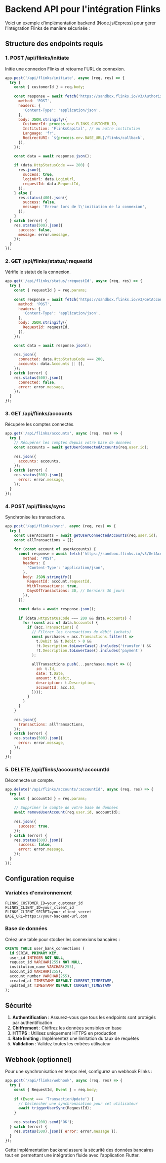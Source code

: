 # Backend API pour l'intégration Flinks

Voici un exemple d'implémentation backend (Node.js/Express) pour gérer l'intégration Flinks de manière sécurisée :

## Structure des endpoints requis

### 1. POST /api/flinks/initiate
Initie une connexion Flinks et retourne l'URL de connexion.

```javascript
app.post('/api/flinks/initiate', async (req, res) => {
  try {
    const { customerId } = req.body;
    
    const response = await fetch('https://sandbox.flinks.io/v3/Authorize', {
      method: 'POST',
      headers: {
        'Content-Type': 'application/json',
      },
      body: JSON.stringify({
        CustomerId: process.env.FLINKS_CUSTOMER_ID,
        Institution: 'FlinksCapital', // ou autre institution
        Language: 'fr',
        RedirectURI: `${process.env.BASE_URL}/flinks/callback`,
      }),
    });

    const data = await response.json();
    
    if (data.HttpStatusCode === 200) {
      res.json({
        success: true,
        loginUrl: data.LoginUrl,
        requestId: data.RequestId,
      });
    } else {
      res.status(400).json({
        success: false,
        message: 'Erreur lors de l\'initiation de la connexion',
      });
    }
  } catch (error) {
    res.status(500).json({
      success: false,
      message: error.message,
    });
  }
});
```

### 2. GET /api/flinks/status/:requestId
Vérifie le statut de la connexion.

```javascript
app.get('/api/flinks/status/:requestId', async (req, res) => {
  try {
    const { requestId } = req.params;
    
    const response = await fetch('https://sandbox.flinks.io/v3/GetAccountsDetail', {
      method: 'POST',
      headers: {
        'Content-Type': 'application/json',
      },
      body: JSON.stringify({
        RequestId: requestId,
      }),
    });

    const data = await response.json();
    
    res.json({
      connected: data.HttpStatusCode === 200,
      accounts: data.Accounts || [],
    });
  } catch (error) {
    res.status(500).json({
      connected: false,
      error: error.message,
    });
  }
});
```

### 3. GET /api/flinks/accounts
Récupère les comptes connectés.

```javascript
app.get('/api/flinks/accounts', async (req, res) => {
  try {
    // Récupérer les comptes depuis votre base de données
    const accounts = await getUserConnectedAccounts(req.user.id);
    
    res.json({
      accounts: accounts,
    });
  } catch (error) {
    res.status(500).json({
      error: error.message,
    });
  }
});
```

### 4. POST /api/flinks/sync
Synchronise les transactions.

```javascript
app.post('/api/flinks/sync', async (req, res) => {
  try {
    const userAccounts = await getUserConnectedAccounts(req.user.id);
    const allTransactions = [];
    
    for (const account of userAccounts) {
      const response = await fetch('https://sandbox.flinks.io/v3/GetAccountsDetail', {
        method: 'POST',
        headers: {
          'Content-Type': 'application/json',
        },
        body: JSON.stringify({
          RequestId: account.requestId,
          WithTransactions: true,
          DaysOfTransactions: 30, // Derniers 30 jours
        }),
      });

      const data = await response.json();
      
      if (data.HttpStatusCode === 200 && data.Accounts) {
        for (const acc of data.Accounts) {
          if (acc.Transactions) {
            // Filtrer les transactions de débit (achats)
            const purchases = acc.Transactions.filter(t => 
              t.Debit && t.Debit > 0 && 
              !t.Description.toLowerCase().includes('transfer') &&
              !t.Description.toLowerCase().includes('payment')
            );
            
            allTransactions.push(...purchases.map(t => ({
              id: t.Id,
              date: t.Date,
              amount: t.Debit,
              description: t.Description,
              accountId: acc.Id,
            })));
          }
        }
      }
    }
    
    res.json({
      transactions: allTransactions,
    });
  } catch (error) {
    res.status(500).json({
      error: error.message,
    });
  }
});
```

### 5. DELETE /api/flinks/accounts/:accountId
Déconnecte un compte.

```javascript
app.delete('/api/flinks/accounts/:accountId', async (req, res) => {
  try {
    const { accountId } = req.params;
    
    // Supprimer le compte de votre base de données
    await removeUserAccount(req.user.id, accountId);
    
    res.json({
      success: true,
    });
  } catch (error) {
    res.status(500).json({
      success: false,
      error: error.message,
    });
  }
});
```

## Configuration requise

### Variables d'environnement
```
FLINKS_CUSTOMER_ID=your_customer_id
FLINKS_CLIENT_ID=your_client_id  
FLINKS_CLIENT_SECRET=your_client_secret
BASE_URL=https://your-backend-url.com
```

### Base de données
Créez une table pour stocker les connexions bancaires :

```sql
CREATE TABLE user_bank_connections (
  id SERIAL PRIMARY KEY,
  user_id INTEGER NOT NULL,
  request_id VARCHAR(255) NOT NULL,
  institution_name VARCHAR(255),
  account_id VARCHAR(255),
  account_number VARCHAR(255),
  created_at TIMESTAMP DEFAULT CURRENT_TIMESTAMP,
  updated_at TIMESTAMP DEFAULT CURRENT_TIMESTAMP
);
```

## Sécurité

1. **Authentification** : Assurez-vous que tous les endpoints sont protégés par authentification
2. **Chiffrement** : Chiffrez les données sensibles en base
3. **HTTPS** : Utilisez uniquement HTTPS en production
4. **Rate limiting** : Implémentez une limitation du taux de requêtes
5. **Validation** : Validez toutes les entrées utilisateur

## Webhook (optionnel)

Pour une synchronisation en temps réel, configurez un webhook Flinks :

```javascript
app.post('/api/flinks/webhook', async (req, res) => {
  try {
    const { RequestId, Event } = req.body;
    
    if (Event === 'TransactionUpdate') {
      // Déclencher une synchronisation pour cet utilisateur
      await triggerUserSync(RequestId);
    }
    
    res.status(200).send('OK');
  } catch (error) {
    res.status(500).json({ error: error.message });
  }
});
```

Cette implémentation backend assure la sécurité des données bancaires tout en permettant une intégration fluide avec l'application Flutter.